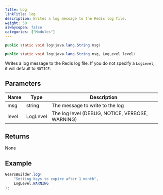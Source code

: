 ```yaml
---
Title: Log
linkTitle: log
description: Writes a log message to the Redis log file.
weight: 50
alwaysopen: false
categories: ["Modules"]
---
```


```java
public static void log​(java.lang.String msg)

public static void log​(java.lang.String msg, LogLevel level)
```

Writes a log message to the Redis log file. If you do not specify a `LogLevel`, it will default to `NOTICE`.

## Parameters

| Name | Type | Description |
|------|------|-------------|
| msg | string | The message to write to the log |
| level | LogLevel | The log level (DEBUG, NOTICE, VERBOSE, WARNING) |

## Returns

None

## Example

```java
GearsBuilder.log(
    "Setting keys to expire after 1 month", 
    LogLevel.WARNING
);
```